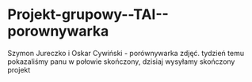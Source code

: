 # Projekt-grupowy--TAI--porownywarka
Szymon Jureczko i Oskar Cywiński - porównywarka zdjęć.
tydzień temu pokazaliśmy panu w połowie skończony, dzisiaj wysyłamy skończony projekt
